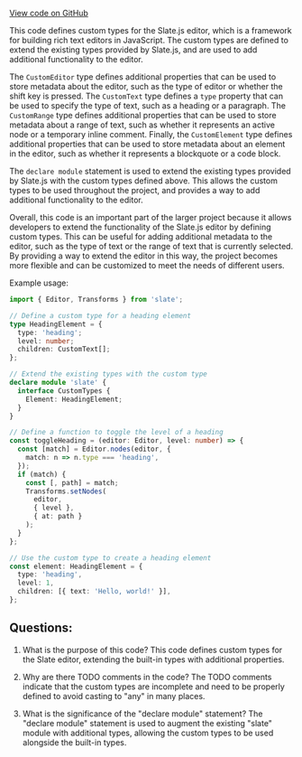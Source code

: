 [View code on GitHub](https://github.com/wandb/weave/weave-js/custom-slate.d.ts)

This code defines custom types for the Slate.js editor, which is a framework for building rich text editors in JavaScript. The custom types are defined to extend the existing types provided by Slate.js, and are used to add additional functionality to the editor.

The `CustomEditor` type defines additional properties that can be used to store metadata about the editor, such as the type of editor or whether the shift key is pressed. The `CustomText` type defines a `type` property that can be used to specify the type of text, such as a heading or a paragraph. The `CustomRange` type defines additional properties that can be used to store metadata about a range of text, such as whether it represents an active node or a temporary inline comment. Finally, the `CustomElement` type defines additional properties that can be used to store metadata about an element in the editor, such as whether it represents a blockquote or a code block.

The `declare module` statement is used to extend the existing types provided by Slate.js with the custom types defined above. This allows the custom types to be used throughout the project, and provides a way to add additional functionality to the editor.

Overall, this code is an important part of the larger project because it allows developers to extend the functionality of the Slate.js editor by defining custom types. This can be useful for adding additional metadata to the editor, such as the type of text or the range of text that is currently selected. By providing a way to extend the editor in this way, the project becomes more flexible and can be customized to meet the needs of different users. 

Example usage:

```typescript
import { Editor, Transforms } from 'slate';

// Define a custom type for a heading element
type HeadingElement = {
  type: 'heading';
  level: number;
  children: CustomText[];
};

// Extend the existing types with the custom type
declare module 'slate' {
  interface CustomTypes {
    Element: HeadingElement;
  }
}

// Define a function to toggle the level of a heading
const toggleHeading = (editor: Editor, level: number) => {
  const [match] = Editor.nodes(editor, {
    match: n => n.type === 'heading',
  });
  if (match) {
    const [, path] = match;
    Transforms.setNodes(
      editor,
      { level },
      { at: path }
    );
  }
};

// Use the custom type to create a heading element
const element: HeadingElement = {
  type: 'heading',
  level: 1,
  children: [{ text: 'Hello, world!' }],
};
```
## Questions: 
 1. What is the purpose of this code?
   This code defines custom types for the Slate editor, extending the built-in types with additional properties.

2. Why are there TODO comments in the code?
   The TODO comments indicate that the custom types are incomplete and need to be properly defined to avoid casting to "any" in many places.

3. What is the significance of the "declare module" statement?
   The "declare module" statement is used to augment the existing "slate" module with additional types, allowing the custom types to be used alongside the built-in types.